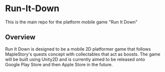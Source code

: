 # Run-It-Down
This is the main repo for the platform mobile game "Run It Down"

## Overview
Run It Down is designed to be a mobile 2D platformer game that follows MapleStory's quests concept with collectables that act as boosts. The game will be built using Unity2D and is currently aimed to be released onto Google Play Store and then Apple Store in the future. 
